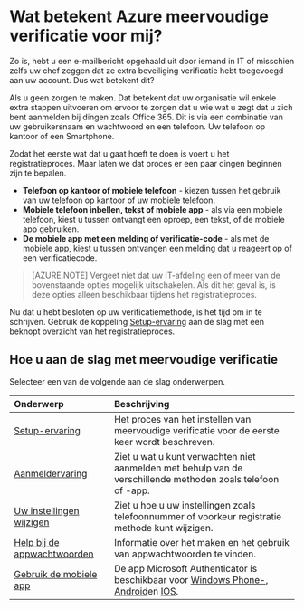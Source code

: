 <properties
    pageTitle="Wat betekent Azure meervoudige verificatie voor mij?"
    description="Dit is de pagina van de Azure meervoudige verificatie waarmee uw eindgebruikers met aan de slag kan gaan met Azure meervoudige verificatie."
    services="multi-factor-authentication"
    documentationCenter=""
    authors="kgremban"
    manager="femila"
    editor="curtland"/>

<tags
    ms.service="multi-factor-authentication"
    ms.workload="identity"
    ms.tgt_pltfrm="na"
    ms.devlang="na"
    ms.topic="article"
    ms.date="08/22/2016"
    ms.author="kgremban"/>



# <a name="what-does-azure-multi-factor-authentication-mean-for-me"></a>Wat betekent Azure meervoudige verificatie voor mij?

Zo is, hebt u een e-mailbericht opgehaald uit door iemand in IT of misschien zelfs uw chef zeggen dat ze extra beveiliging verificatie hebt toegevoegd aan uw account.  Dus wat betekent dit?

Als u geen zorgen te maken.  Dat betekent dat uw organisatie wil enkele extra stappen uitvoeren om ervoor te zorgen dat u wie wat u zegt dat u zich bent aanmelden bij dingen zoals Office 365.  Dit is via een combinatie van uw gebruikersnaam en wachtwoord en een telefoon.  Uw telefoon op kantoor of een Smartphone.

Zodat het eerste wat dat u gaat hoeft te doen is voert u het registratieproces.  Maar laten we dat proces er een paar dingen beginnen zijn te bepalen.

- **Telefoon op kantoor of mobiele telefoon** - kiezen tussen het gebruik van uw telefoon op kantoor of uw mobiele telefoon.
- **Mobiele telefoon inbellen, tekst of mobiele app** - als via een mobiele telefoon, kiest u tussen ontvangt een oproep, een tekst, of de mobiele app gebruiken.
- **De mobiele app met een melding of verificatie-code** - als met de mobiele app, kiest u tussen ontvangen een melding dat u reageert op of een verificatiecode.

> [AZURE.NOTE]  Vergeet niet dat uw IT-afdeling een of meer van de bovenstaande opties mogelijk uitschakelen.  Als dit het geval is, is deze opties alleen beschikbaar tijdens het registratieproces.

Nu dat u hebt besloten op uw verificatiemethode, is het tijd om in te schrijven.  Gebruik de koppeling [Setup-ervaring](../multi-factor-authentication-end-user-first-time.md) aan de slag met een beknopt overzicht van het registratieproces.


## <a name="how-to-get-going-with-multi-factor-authentication"></a>Hoe u aan de slag met meervoudige verificatie

Selecteer een van de volgende aan de slag onderwerpen.

Onderwerp|Beschrijving
:------------- | :------------- |
[Setup-ervaring](../multi-factor-authentication-end-user-first-time.md)|  Het proces van het instellen van meervoudige verificatie voor de eerste keer wordt beschreven.
[Aanmeldervaring](../multi-factor-authentication-end-user-signin.md)|Ziet u wat u kunt verwachten niet aanmelden met behulp van de verschillende methoden zoals telefoon of -app.
[Uw instellingen wijzigen](../multi-factor-authentication-end-user-manage-settings.md)|Ziet u hoe u uw instellingen zoals telefoonnummer of voorkeur registratie methode kunt wijzigen.
[Help bij de appwachtwoorden](../multi-factor-authentication-end-user-app-passwords.md)| Informatie over het maken en het gebruik van appwachtwoorden te vinden.
[Gebruik de mobiele app](../multi-factor-authentication-microsoft-authenticator.md)|De app Microsoft Authenticator is beschikbaar voor [Windows Phone-](http://go.microsoft.com/fwlink/?Linkid=825071), [Android](http://go.microsoft.com/fwlink/?Linkid=825072)en [IOS](http://go.microsoft.com/fwlink/?Linkid=825073).
